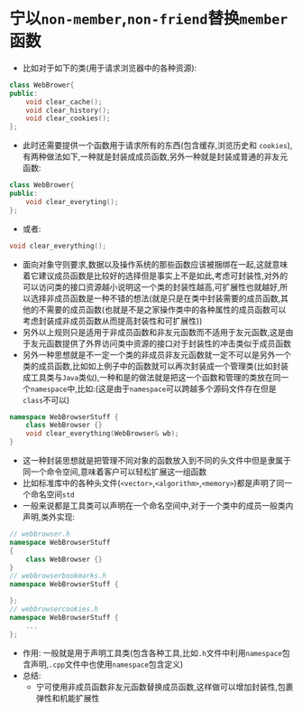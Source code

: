 # 宁以`non-member`,`non-friend`替换`member`函数
- 比如对于如下的类(用于请求浏览器中的各种资源):
```cpp
class WebBrower{
public:
    void clear_cache();
    void clear_history();
    void clear_cookies();
};
```
- 此时还需要提供一个函数用于请求所有的东西(包含缓存,浏览历史和 `cookies`),有两种做法如下,一种就是封装成成员函数,另外一种就是封装成普通的非友元函数:
```cpp
class WebBrower{
public:
    void clear_everyting();
};
```
- 或者:
```cpp
void clear_everything();
```
- 面向对象守则要求,数据以及操作系统的那些函数应该被捆绑在一起,这就意味着它建议成员函数是比较好的选择但是事实上不是如此,考虑可封装性,对外的可以访问类的接口资源越小说明这一个类的封装性越高,可扩展性也就越好,所以选择非成员函数是一种不错的想法(就是只是在类中封装需要的成员函数,其他的不需要的成员函数(也就是不是之家操作类中的各种属性的成员函数可以考虑封装成非成员函数从而提高封装性和可扩展性))
- 另外以上规则只是适用于非成员函数和非友元函数而不适用于友元函数,这是由于友元函数提供了外界访问类中资源的接口对于封装性的冲击类似于成员函数
- 另外一种思想就是不一定一个类的非成员非友元函数就一定不可以是另外一个类的成员函数,比如如上例子中的函数就可以再次封装成一个管理类(比如封装成工具类与`Java`类似),一种和是的做法就是把这一个函数和管理的类放在同一个`namespace`中,比如:(这是由于`namespace`可以跨越多个源码文件存在但是`class`不可以)
```cpp
namespace WebBrowserStuff {
    class WebBrowser {}
    void clear_everything(WebBrowser& wb);
}
```
- 这一种封装思想就是把管理不同对象的函数放入到不同的头文件中但是隶属于同一个命令空间,意味着客户可以轻松扩展这一组函数
- 比如标准库中的各种头文件(`<vector>`,`<algorithm>`,`<memory>`)都是声明了同一个命名空间`std`
- 一般来说都是工具类可以声明在一个命名空间中,对于一个类中的成员一般类内声明,类外实现:
```cpp
// webbrowser.h
namespace WebBrowserStuff 
{
    class WebBrowser {}
}
// webbrowserbookmarks.h
namespace WebBrowserStuff {

};
// webbrowsercookies.h
namespace WebBrowserStuff {
    ...
};
```
- 作用: 一般就是用于声明工具类(包含各种工具,比如`.h`文件中利用`namespace`包含声明,`.cpp`文件中也使用`namespace`包含定义)
- 总结:
  - 宁可使用非成员函数非友元函数替换成员函数,这样做可以增加封装性,包裹弹性和机能扩展性
